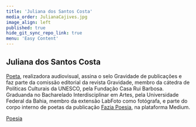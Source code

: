 ```yaml
---
title: 'Juliana dos Santos Costa'
media_order: JulianaCajives.jpg
image_align: left
published: true
hide_git_sync_repo_link: true
menu: 'Easy Content'
---
```


## Juliana dos Santos Costa

[Poeta](https://medium.com/@cajives), realizadora audiovisual, assina o selo Gravidade de publicações e faz parte da comissão editorial da revista Gravidade, membro da cátedra de Políticas Culturais da UNESCO, pela Fundação Casa Rui Barbosa. Graduanda no Bacharelado Interdisciplinar em Artes, pela Universidade Federal da Bahia, membro da extensão LabFoto como fotógrafa, e parte do corpo interno de poetas da publicação [Fazia Poesia](https://faziapoesia.com.br/), na plataforma Medium.

[Poesia](https://medium.com/@cajives?classes=btn,btn-primary,btn-lg&target=_blank)